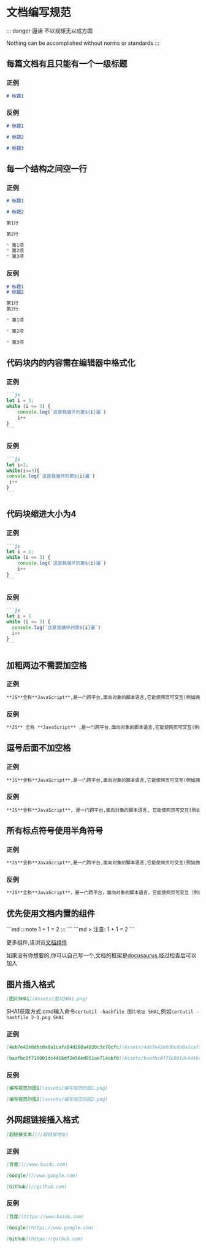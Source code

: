# 文档编写规范

::: danger 逼话
不以规矩无以成方圆

Nothing can be accomplished without norms or standards
:::

## 每篇文档有且只能有一个一级标题

### 正例

```md
# 标题1
```

### 反例

```md
# 标题1

# 标题2

# 标题3
```

## 每一个结构之间空一行

### 正例

```md
# 标题1

# 标题2

第1行

第2行

* 第1项
* 第2项
* 第3项
```

### 反例

```md
# 标题1
# 标题2

第1行
第2行

* 第1项

* 第2项

* 第3项
```

## 代码块内的内容需在编辑器中格式化

### 正例

````md
```js
let i = 1;
while (i <= 3) {
    console.log(`这是我循环的第${i}遍`)
    i++
}
```
````

### 反例

````md
```js
let i=1;
while(i<=3){
console.log(`这是我循环的第${i}遍`)
 i++
}
```
````

## 代码块缩进大小为4

### 正例

````md
```js
let i = 1;
while (i <= 3) {
    console.log(`这是我循环的第${i}遍`)
    i++
}
```
````

### 反例

````md
```js
let i = 1
while (i <= 3) {
  console.log(`这是我循环的第${i}遍`)
  i++
}
```
````

## 加粗两边不需要加空格

### 正例

```md
**JS**全称**JavaScript**,是一门跨平台,面向对象的脚本语言,它能使网页可交互(例如拥有复杂的动画,可点击的按钮,通俗的菜单等)
```

### 反例

```md
**JS** 全称 **JavaScript** ,是一门跨平台,面向对象的脚本语言,它能使网页可交互(例如拥有复杂的动画,可点击的按钮,通俗的菜单等)
```

## 逗号后面不加空格

### 正例

```md
**JS**全称**JavaScript**,是一门跨平台,面向对象的脚本语言,它能使网页可交互(例如拥有复杂的动画,可点击的按钮,通俗的菜单等)
```

### 反例

```md
**JS**全称**JavaScript**, 是一门跨平台,面向对象的脚本语言, 它能使网页可交互(例如拥有复杂的动画, 可点击的按钮, 通俗的菜单等)
```

## 所有标点符号使用半角符号

### 正例

```md
**JS**全称**JavaScript**,是一门跨平台,面向对象的脚本语言,它能使网页可交互(例如拥有复杂的动画,可点击的按钮,通俗的菜单等)
```

### 反例

```md
**JS**全称**JavaScript**，是一门跨平台，面向对象的脚本语言，它能使网页可交互（例如拥有复杂的动画，可点击的按钮，通俗的菜单等）
```

## 优先使用文档内置的组件

<Tabs>
    <TabItem value="Proportional" label="正比">
        ```md
        :::note
        1 + 1 = 2
        :::
        ```
    </TabItem>
    <TabItem value="InverselyProportional" label="反比">
        ```md
        > 注意: 1 + 1 = 2
        ```
    </TabItem>
</Tabs>

更多组件,请浏览[文档组件](/docs/Components)

如果没有你想要的,你可以自己写一个,文档的框架是[docusaurus](//docusaurus.io),经过检查后可以加入

## 图片插入格式

```md
[图片SHA1](Assets/图片SHA1.png)
```

SHA1获取方式:cmd输入命令`certutil -hashfile 图片地址 SHA1`,例如`certutil -hashfile 2-1.png SHA1`

### 正例

```md
[4ab7e42e6d6cda0a1cafa04d208a4820c3c70cfc](Assets/4ab7e42e6d6cda0a1cafa04d208a4820c3c70cfc.png)

[baafbc8f716001dc4416df2e56ed951ae714abf0](Assets/baafbc8f716001dc4416df2e56ed951ae714abf0.png)
```

### 反例

```md
[编写规范的图1](assets/编写规范的图1.png)

[编写规范的图2](assets/编写规范的图2.png)
```

## 外网超链接插入格式

```md
[超链接文本](//超链接地址)
```

### 正例

```md
[百度](//www.baidu.com)

[Google](//www.google.com)

[Github](//github.com)
```

### 反例

```md
[百度](https://www.baidu.com)

[Google](https://www.google.com)

[Github](https://github.com)
```
